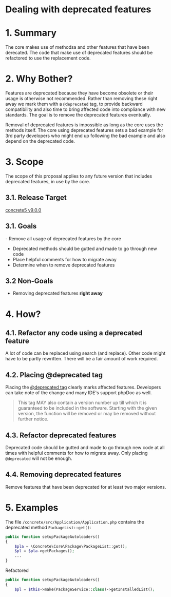# Dealing with deprecated features

# 1. Summary
The core makes use of methodsa and other features that have been derecated. The code that make use of deprecated features should be refactored to use the replacement code.

# 2. Why Bother?
Features are deprecated because they have become obsolete or their usage is otherwise not recommended. Rather than removing these right away we mark them with a `@deprecated` tag, to provide backward compatibility and also time to bring affected code into compliance with new standards. The goal is to remove the deprecated features eventually.

Removal of deprecated features is impossible as long as the core uses the methods itself. The core using deprecated features sets a bad example for 3rd party developers who might end up following the bad example and also depend on the deprecated code.

# 3. Scope
The scope of this proposal applies to any future version that includes deprecated features, in use by the core.

## 3.1. Release Target
[concrete5 v9.0.0][version-milestone]

## 3.1. Goals

- Remove all usage of deprecated features by the core
- Deprecated methods should be gutted and made to go through new code
- Place helpful comments for how to migrate away
- Determine when to remove deprecated features

## 3.2 Non-Goals

- Removing deprecated features __right away__

# 4. How?

## 4.1. Refactor any code using a deprecated feature
A lot of code can be replaced using search (and replace). Other code might have to be partly rewritten. There will be a fair amount of work required.

## 4.2. Placing @deprecated tag
Placing the [@deprecated tag][deprecated_tag] clearly marks affected features. Developers can take note of the change and many IDE's support phpDoc as well.

> This tag MAY also contain a version number up till which it is guaranteed to be included in the software. Starting with the given version, the function will be removed or may be removed without further notice.

## 4.3. Refactor deprecated features
Deprecated code should be gutted and made to go through new code at all times with helpful comments for how to migrate away. Only placing `@deprecated` will not be enough.

## 4.4. Removing deprecated features
Remove features that have been deprecated for at least two major versions.

# 5. Examples

The file `/concrete/src/Application/Application.php` contains the deprecated method `PackageList::get()`:
```php
public function setupPackageAutoloaders()
{
    $pla = \Concrete\Core\Package\PackageList::get();
    $pl = $pla->getPackages();
    ...
}
```

Refactored
```php
public function setupPackageAutoloaders()
{
    $pl = $this->make(PackageService::class)->getInstalledList();
```

[version-milestone]: https://github.com/concrete5/concrete5/milestones
[deprecated_tag]: http://docs.phpdoc.org/references/phpdoc/tags/deprecated.html
